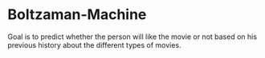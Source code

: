 # Boltzaman-Machine
Goal is to predict whether the person will like the movie or not based on his previous history about the different types of movies.
